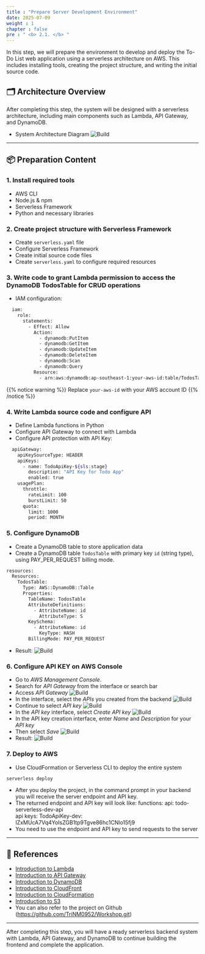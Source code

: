 ```yaml
---
title : "Prepare Server Development Environment"
date: 2025-07-09
weight : 1
chapter : false
pre : " <b> 2.1. </b> "
---
```

In this step, we will prepare the environment to develop and deploy the To-Do List web application using a serverless architecture on AWS. This includes installing tools, creating the project structure, and writing the initial source code.

## 🗂 Architecture Overview

After completing this step, the system will be designed with a serverless architecture, including main components such as Lambda, API Gateway, and DynamoDB.
- System Architecture Diagram
![Build](/images/2.Build/diagram.png)
---

## 📦 Preparation Content

### 1. Install required tools
- AWS CLI
- Node.js & npm
- Serverless Framework
- Python and necessary libraries

### 2. Create project structure with Serverless Framework
- Create `serverless.yaml` file
- Configure Serverless Framework
- Create initial source code files
- Create `serverless.yaml` to configure required resources

### 3. Write code to grant Lambda permission to access the DynamoDB TodosTable for CRUD operations
- IAM configuration:
```bash
  iam:
    role:
      statements:
        - Effect: Allow
          Action:
            - dynamodb:PutItem
            - dynamodb:GetItem
            - dynamodb:UpdateItem
            - dynamodb:DeleteItem
            - dynamodb:Scan
            - dynamodb:Query
          Resource:
            - arn:aws:dynamodb:ap-southeast-1:your-aws-id:table/TodosTable
```

{{% notice warning %}}
Replace `your-aws-id` with your AWS account ID
{{% /notice %}}

### 4. Write Lambda source code and configure API
- Define Lambda functions in Python
- Configure API Gateway to connect with Lambda
- Configure API protection with API Key:
```bash
  apiGateway:
    apiKeySourceType: HEADER
    apiKeys:
      - name: TodoApiKey-${sls:stage}
        description: "API Key for Todo App"
        enabled: true
    usagePlan:
      throttle:
        rateLimit: 100
        burstLimit: 50
      quota:
        limit: 1000
        period: MONTH
```
### 5. Configure DynamoDB
- Create a DynamoDB table to store application data
- Create a DynamoDB table `TodosTable` with primary key `id` (string type), using PAY_PER_REQUEST billing mode.
```bash
resources:
  Resources:
    TodosTable:
      Type: AWS::DynamoDB::Table
      Properties:
        TableName: TodosTable
        AttributeDefinitions:
          - AttributeName: id
            AttributeType: S
        KeySchema:
          - AttributeName: id
            KeyType: HASH
        BillingMode: PAY_PER_REQUEST
```
- Result:
![Build](/images/2.Build/01-Build-BE.png)
### 6. Configure API KEY on AWS Console
- Go to _AWS Management Console_.
- Search for _API Gateway_ from the interface or search bar
- Access _API Gateway_
![Build](/images/2.Build/02-Build-BE.png)
- In the interface, select the _APIs_ you created from the backend
![Build](/images/2.Build/03-Build-BE.png)
- Continue to select _API key_
![Build](/images/2.Build/04-Build-BE.png)
- In the _API key_ interface, select _Create API key_
![Build](/images/2.Build/05-Build-BE.png)
- In the API key creation interface, enter _Name_ and _Description_ for your _API key_
- Then select _Save_
![Build](/images/2.Build/06-Build-BE.png)
- Result:
![Build](/images/2.Build/07-Build-BE.png)
### 7. Deploy to AWS
- Use CloudFormation or Serverless CLI to deploy the entire system
```bash
serverless deploy
```
- After you deploy the project, in the command prompt in your backend you will receive the server endpoint and API key.
- The returned endpoint and API key will look like:
  functions:
  api: todo-serverless-dev-api  
  api keys:
  TodoApiKey-dev: IZxMUcA7Vq4YoIsZGB1tp9Tgve86hc1CNlo15fj9
- You need to use the endpoint and API key to send requests to the server
---

## 🔗 References

- [Introduction to Lambda](https://000022.awsstudygroup.com/)
- [Introduction to API Gateway](https://000135.awsstudygroup.com/)
- [Introduction to DynamoDB](https://000039.awsstudygroup.com/)
- [Introduction to CloudFront](https://000137.awsstudygroup.com/)
- [Introduction to CloudFormation](https://000037.awsstudygroup.com/vi/)
- [Introduction to S3](https://000057.awsstudygroup.com/vi/)
- You can also refer to the project on Github (https://github.com/TriNM0952/Workshop.git)
---

After completing this step, you will have a ready serverless backend system with Lambda, API Gateway, and DynamoDB to continue building the frontend and complete the application.